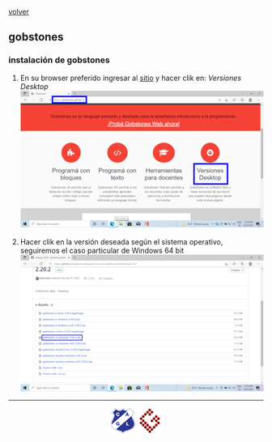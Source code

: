 [volver](index.md)<br/>
## gobstones

### instalación de gobstones

1. En su browser preferido ingresar al <a href="https://gobstones.github.io" target="_blank">sitio</a> y hacer clik en: *Versiones Desktop*<br/>
![imagen](material/gobstones/instalar/install_gobstones_1.png)<br/><br/>
2. Hacer clik en la versión deseada según el sistema operativo, seguiremos el caso particular de Windows 64 bit<br/>
![imagen](material/gobstones/instalar/install_gobstones_2.png)<br/>
<hr/>

<center><img src="imagenes/logo-lamadrid-1.png" />&nbsp;<img src="imagenes/logo-gobstones-1.png" /></center>
